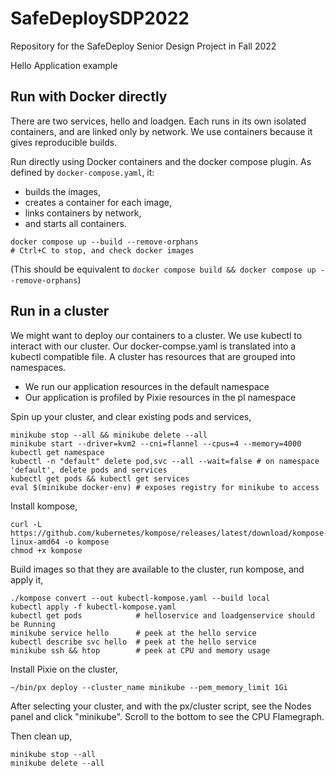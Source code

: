 # SafeDeploySDP2022
Repository for the SafeDeploy Senior Design Project in Fall 2022

Hello Application example

## Run with Docker directly
There are two services, hello and loadgen. Each runs in its own isolated containers, and 
are linked only by network. We use containers because it gives reproducible builds.

Run directly using Docker containers and the docker compose plugin. As defined by `docker-compose.yaml`, it: 
* builds the images, 
* creates a container for each image, 
* links containers by network, 
* and starts all containers.

```
docker compose up --build --remove-orphans
# Ctrl+C to stop, and check docker images
```

(This should be equivalent to `docker compose build && docker compose up --remove-orphans`)

<!-- Build the containers individually,
```
PROJECT=$PWD
cd $PROJECT/src/helloservice
docker build -t helloapp ./
cd $PROJECT/src/loadgeneratorservice
docker build -t loadgenapp ./
``` -->

## Run in a cluster
We might want to deploy our containers to a cluster.
We use kubectl to interact with our cluster.
Our docker-compse.yaml is translated into a kubectl compatible file.
A cluster has resources that are grouped into namespaces. 
* We run our application resources in the default namespace
* Our application is profiled by Pixie resources in the pl namespace

Spin up your cluster, and clear existing pods and services,
```
minikube stop --all && minikube delete --all
minikube start --driver=kvm2 --cni=flannel --cpus=4 --memory=4000
kubectl get namespace
kubectl -n "default" delete pod,svc --all --wait=false # on namespace 'default', delete pods and services
kubectl get pods && kubectl get services
eval $(minikube docker-env) # exposes registry for minikube to access
```

Install kompose,
```
curl -L https://github.com/kubernetes/kompose/releases/latest/download/kompose-linux-amd64 -o kompose
chmod +x kompose
```

Build images so that they are available to the cluster, run kompose, and apply it,
```
./kompose convert --out kubectl-kompose.yaml --build local
kubectl apply -f kubectl-kompose.yaml
kubectl get pods            # helloservice and loadgenservice should be Running
minikube service hello      # peek at the hello service
kubectl describe svc hello  # peek at the hello service
minikube ssh && htop        # peek at CPU and memory usage
```

Install Pixie on the cluster,
```
~/bin/px deploy --cluster_name minikube --pem_memory_limit 1Gi
```

After selecting your cluster, and with the px/cluster script, see the Nodes panel and click "minikube".
Scroll to the bottom to see the CPU Flamegraph.

Then clean up,
```
minikube stop --all
minikube delete --all
```

<!-- 
[![Open in Cloud Shell](https://gstatic.com/cloudssh/images/open-btn.svg)](https://ssh.cloud.google.com/cloudshell/editor?cloudshell_git_repo=https://github.com/GoogleCloudPlatform/kubernetes-engine-samples&cloudshell_tutorial=cloudshell/tutorial.md&cloudshell_workspace=hello-app)

This example shows how to build and deploy a containerized Go web server
application using [Kubernetes](https://kubernetes.io).

Visit https://cloud.google.com/kubernetes-engine/docs/tutorials/hello-app
to follow the tutorial and deploy this application on [Google Kubernetes
Engine](https://cloud.google.com/kubernetes-engine).

This directory contains:

- `main.go` contains the HTTP server implementation. It responds to all HTTP
  requests with a  `Hello, world!` response.
- `Dockerfile` is used to build the Docker image for the application.

This application is available as two Docker images, which respond to requests
with different version numbers:

- `us-docker.pkg.dev/google-samples/containers/gke/hello-app:1.0`
- `us-docker.pkg.dev/google-samples/containers/gke/hello-app:2.0`

This example is used in many official/unofficial tutorials, some of them
include:
- [Kubernetes Engine Quickstart](https://cloud.google.com/kubernetes-engine/docs/quickstart)
- [Kubernetes Engine - Deploying a containerized web application](https://cloud.google.com/kubernetes-engine/docs/tutorials/hello-app) tutorial
- [Kubernetes Engine - Setting up HTTP Load Balancing](https://cloud.google.com/kubernetes-engine/docs/tutorials/http-balancer) tutorial -->
